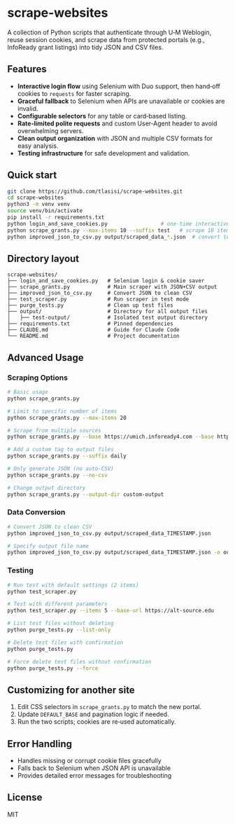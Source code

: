 # scrape-websites

A collection of Python scripts that authenticate through U‑M Weblogin, reuse session cookies, and scrape data from protected portals (e.g., InfoReady grant listings) into tidy JSON and CSV files.

## Features
- **Interactive login flow** using Selenium with Duo support, then hand‑off cookies to `requests` for faster scraping.
- **Graceful fallback** to Selenium when APIs are unavailable or cookies are invalid.
- **Configurable selectors** for any table or card‑based listing.
- **Rate‑limited polite requests** and custom User‑Agent header to avoid overwhelming servers.
- **Clean output organization** with JSON and multiple CSV formats for easy analysis.
- **Testing infrastructure** for safe development and validation.

## Quick start

```bash
git clone https://github.com/tlasisi/scrape-websites.git
cd scrape-websites
python3 -m venv venv
source venv/bin/activate
pip install -r requirements.txt
python login_and_save_cookies.py                 # one‑time interactive login
python scrape_grants.py --max-items 10 --suffix test   # scrape 10 items with test tag
python improved_json_to_csv.py output/scraped_data_*.json  # convert to clean CSV
```

## Directory layout

```
scrape-websites/
├── login_and_save_cookies.py   # Selenium login & cookie saver
├── scrape_grants.py            # Main scraper with JSON+CSV output
├── improved_json_to_csv.py     # Convert JSON to clean CSV
├── test_scraper.py             # Run scraper in test mode
├── purge_tests.py              # Clean up test files
├── output/                     # Directory for all output files
│   ├── test-output/            # Isolated test output directory
├── requirements.txt            # Pinned dependencies
├── CLAUDE.md                   # Guide for Claude Code
└── README.md                   # Project documentation
```

## Advanced Usage

### Scraping Options

```bash
# Basic usage
python scrape_grants.py

# Limit to specific number of items
python scrape_grants.py --max-items 20

# Scrape from multiple sources
python scrape_grants.py --base https://umich.infoready4.com --base https://umms.infoready4.com

# Add a custom tag to output files
python scrape_grants.py --suffix daily

# Only generate JSON (no auto-CSV)
python scrape_grants.py --no-csv

# Change output directory
python scrape_grants.py --output-dir custom-output
```

### Data Conversion

```bash
# Convert JSON to clean CSV
python improved_json_to_csv.py output/scraped_data_TIMESTAMP.json

# Specify output file name
python improved_json_to_csv.py output/scraped_data_TIMESTAMP.json -o output/custom-name.csv
```

### Testing

```bash
# Run test with default settings (2 items)
python test_scraper.py

# Test with different parameters
python test_scraper.py --items 5 --base-url https://alt-source.edu

# List test files without deleting
python purge_tests.py --list-only

# Delete test files with confirmation
python purge_tests.py

# Force delete test files without confirmation
python purge_tests.py --force
```

## Customizing for another site
1. Edit CSS selectors in `scrape_grants.py` to match the new portal.
2. Update `DEFAULT_BASE` and pagination logic if needed.
3. Run the two scripts; cookies are re‑used automatically.

## Error Handling
- Handles missing or corrupt cookie files gracefully
- Falls back to Selenium when JSON API is unavailable
- Provides detailed error messages for troubleshooting

## License
MIT